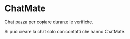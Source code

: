 # ChatMate
Chat pazza per copiare durante le verifiche. 

Si può creare la chat solo con contatti che hanno ChatMate.

